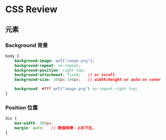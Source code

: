 # CSS Review

## 元素

### Background 背景

```css
body {
    background-image: url("image.png");
    background-repeat: no-repeat;
    background-position: right top;
    background-attachment: fixed;   // or scroll
    background-size: 300px 100px;   // width/height or auto or cover

    background: #fff url("image.png") no-repeat right top;
}
```

### Position 位置
```css
div {
    max-width: 500px;
    margin: auto;   // 数值规律：上右下左，
}
```